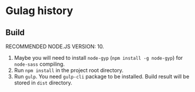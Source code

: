 # Gulag history

## Build
RECOMMENDED NODE.JS VERSION: 10.
1. Maybe you will need to install `node-gyp` (`npm install -g node-gyp`) for `node-sass` compiling.
2. Run `npm install` in the project root directory.
3. Run `gulp`. You need `gulp-cli` package to be installed.
Build result will be stored in `dist` directory.
